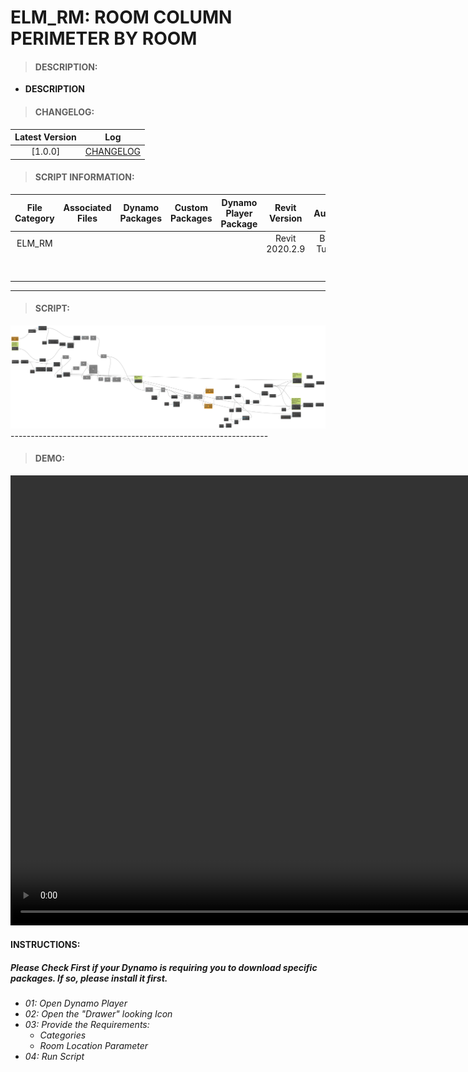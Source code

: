 # ELM_RM: ROOM COLUMN PERIMETER BY ROOM

> #### DESCRIPTION: 
- **DESCRIPTION**

> #### CHANGELOG:

| Latest Version | Log |
| :-------: | :----: | 
|[1.0.0] | [CHANGELOG](/_scripts/_project/287_ELM/ROOMS/changelog/ELM_RM_RoomColumnPerimeterByRoom.md) |

> #### SCRIPT INFORMATION: 

| File Category | Associated Files | Dynamo Packages | Custom Packages | Dynamo Player Package | Revit Version | Author | Modified By | File Name & Location | 
| :-------: | :----: | :---: | :---: | :---: | :---: | :---: | :---: | :--: |
| ELM_RM |  |  |  |  | Revit 2020.2.9 | Bino Tuliao | | ELM_RM_RoomColumnPerimeterByRoom |
|           |  |  |                 |                    | | | | (https://bimcapcom.sharepoint.com/sites/BCP-Main/Shared%20Documents/Forms/AllItems.aspx?ga=1&id=%2Fsites%2FBCP%2DMain%2FShared%20Documents%2F06%5FR%26D%2F01%5FDynamo%2F01%5FScripts%2F02%5FPROJECT%2F287%5FELM%2FROOMS&viewid=e0e0047a%2Dee02%2D4bdf%2D8915%2D4f9c8adce5be) |

----------------------------------------------------------------
> #### SCRIPT: 
<img src="/_scripts/_project/287_ELM/ROOMS/images/20240723_VMC_RM_ColumnPerimeterByRoom_2024-08-27_01-29-55.png">
----------------------------------------------------------------

> #### DEMO: 

<video width="1280" height="720" controls>
 <source src="/_scripts/_project/ELM/ROOMS/demo/240718_287_ELM_Script Demo.mp4" type="video/mp4">
</video>

#### INSTRUCTIONS: 
##### Please Check First if your Dynamo is requiring you to download specific packages. If so, please install it first.

- *01: Open Dynamo Player*
- *02: Open the "Drawer" looking Icon*
- *03: Provide the Requirements:*
    - *Categories*
    - *Room Location Parameter*
- *04: Run Script*